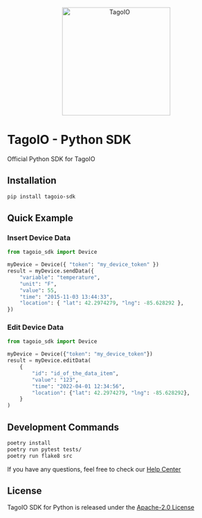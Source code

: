 <br/>
<p align="center">
  <img src="https://assets.tago.io/tagoio/sdk.png" width="250px" alt="TagoIO"></img>
</p>

# TagoIO - Python SDK

Official Python SDK for TagoIO

## Installation

```bash
pip install tagoio-sdk
```

## Quick Example

### **Insert Device Data**

```python
from tagoio_sdk import Device

myDevice = Device({ "token": "my_device_token" })
result = myDevice.sendData({
    "variable": "temperature",
    "unit": "F",
    "value": 55,
    "time": "2015-11-03 13:44:33",
    "location": { "lat": 42.2974279, "lng": -85.628292 },
})
```

### **Edit Device Data**

```python
from tagoio_sdk import Device

myDevice = Device({"token": "my_device_token"})
result = myDevice.editData(
    {
        "id": "id_of_the_data_item",
        "value": "123",
        "time": "2022-04-01 12:34:56",
        "location": {"lat": 42.2974279, "lng": -85.628292},
    }
)
```

## Development Commands

```bash
poetry install
poetry run pytest tests/
poetry run flake8 src
```

If you have any questions, feel free to check our [Help Center](https://help.tago.io/portal/en/home)

## License

TagoIO SDK for Python is released under the [Apache-2.0 License](https://github.com/tago-io/sdk-python/blob/master/LICENSE)
